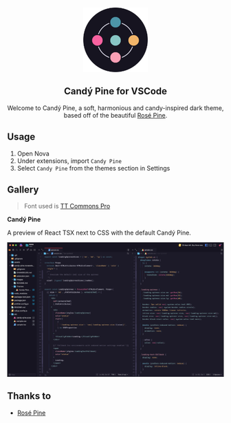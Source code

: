 <p align="center">
	<img src="https://github.com/candy-pine/nova/raw/main/assets/candy-pine--icon--rounded.webp" width="150" />
	<h2 align="center">Candý Pine for VSCode</h2>
</p>

<p align="center">Welcome to Candý Pine, a soft, harmonious and candy-inspired dark theme, based off of the beautiful <a href="https://github.com/rose-pine/rose-pine-theme">Rosé Pine</a>.</p>

## Usage

1. Open Nova
2. Under extensions, import `Candy Pine`
3. Select `Candy Pine` from the themes section in Settings

## Gallery

> Font used is [TT Commons Pro](https://typetype.org/fonts/tt-commons-pro/)

**Candý Pine**

A preview of React TSX next to CSS with the default Candý Pine.

![Nova with Candý Pine](https://github.com/candy-pine/nova/raw/main/assets/preview.jpg)

## Thanks to

- [Rosé Pine](https://github.com/rose-pine/rose-pine-theme)
